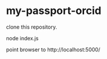 # my-passport-orcid

clone this repository.

node index.js

point browser to http://localhost:5000/
